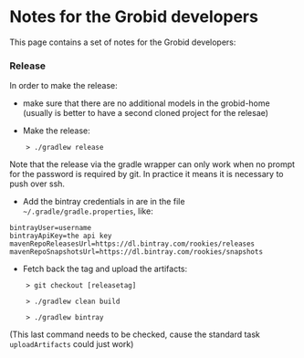 <h1>Notes for the Grobid developers</h1>

This page contains a set of notes for the Grobid developers: 

### Release

In order to make the release:  

+ make sure that there are no additional models in the grobid-home (usually is better to have a second cloned project for the relesae)

+ Make the release: 
```
    > ./gradlew release
```

Note that the release via the gradle wrapper can only work when no prompt for the password is required by git. In practice it means it is necessary to push over ssh. 

+ Add the bintray credentials in are in the file `~/.gradle/gradle.properties`, like: 

```  
bintrayUser=username
bintrayApiKey=the api key 
mavenRepoReleasesUrl=https://dl.bintray.com/rookies/releases
mavenRepoSnapshotsUrl=https://dl.bintray.com/rookies/snapshots
```

+ Fetch back the tag and upload the artifacts: 
 
```
    > git checkout [releasetag]
    
    > ./gradlew clean build
    
    > ./gradlew bintray
```

 (This last command needs to be checked, cause the standard task `uploadArtifacts` could just work)
 

